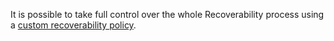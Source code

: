 It is possible to take full control over the whole Recoverability process using a [custom recoverability policy](/nservicebus/recoverability/custom-recoverability-policy.md).